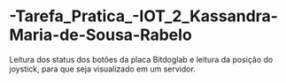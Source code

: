 # -Tarefa_Pratica_-IOT_2_Kassandra-Maria-de-Sousa-Rabelo
Leitura dos status dos botões da placa Bitdoglab e leitura da posição do joystick, para que seja visualizado em um servidor.

